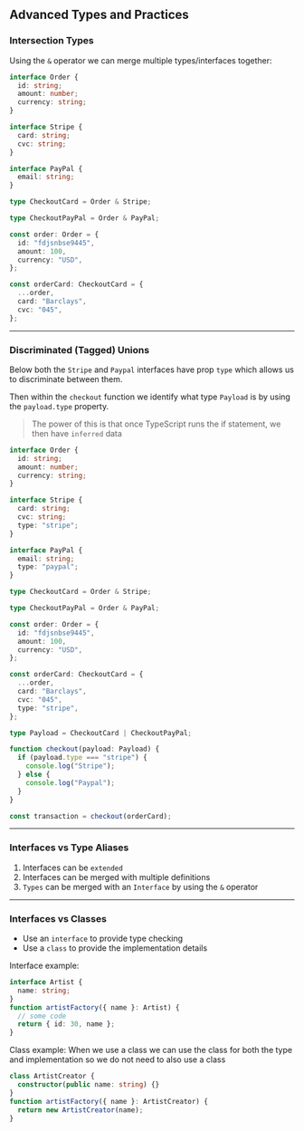## Advanced Types and Practices

### Intersection Types

Using the `&` operator we can merge multiple types/interfaces together:

```ts
interface Order {
  id: string;
  amount: number;
  currency: string;
}

interface Stripe {
  card: string;
  cvc: string;
}

interface PayPal {
  email: string;
}

type CheckoutCard = Order & Stripe;

type CheckoutPayPal = Order & PayPal;

const order: Order = {
  id: "fdjsnbse9445",
  amount: 100,
  currency: "USD",
};

const orderCard: CheckoutCard = {
  ...order,
  card: "Barclays",
  cvc: "045",
};
```

---

### Discriminated (Tagged) Unions

Below both the `Stripe` and `Paypal` interfaces have prop `type` which allows us to discriminate between them.

Then within the `checkout` function we identify what type `Payload` is by using the `payload.type` property.

> The power of this is that once TypeScript runs the if statement, we then have `inferred` data

```ts
interface Order {
  id: string;
  amount: number;
  currency: string;
}

interface Stripe {
  card: string;
  cvc: string;
  type: "stripe";
}

interface PayPal {
  email: string;
  type: "paypal";
}

type CheckoutCard = Order & Stripe;

type CheckoutPayPal = Order & PayPal;

const order: Order = {
  id: "fdjsnbse9445",
  amount: 100,
  currency: "USD",
};

const orderCard: CheckoutCard = {
  ...order,
  card: "Barclays",
  cvc: "045",
  type: "stripe",
};

type Payload = CheckoutCard | CheckoutPayPal;

function checkout(payload: Payload) {
  if (payload.type === "stripe") {
    console.log("Stripe");
  } else {
    console.log("Paypal");
  }
}

const transaction = checkout(orderCard);
```

---

### Interfaces vs Type Aliases

1. Interfaces can be `extended`
2. Interfaces can be merged with multiple definitions
3. `Types` can be merged with an `Interface` by using the `&` operator

---

### Interfaces vs Classes

- Use an `interface` to provide type checking
- Use a `class` to provide the implementation details

Interface example:

```ts
interface Artist {
  name: string;
}
function artistFactory({ name }: Artist) {
  // some code
  return { id: 30, name };
}
```

Class example:
When we use a class we can use the class for both the type and implementation so we do not need to also use a class

```ts
class ArtistCreator {
  constructor(public name: string) {}
}
function artistFactory({ name }: ArtistCreator) {
  return new ArtistCreator(name);
}
```
